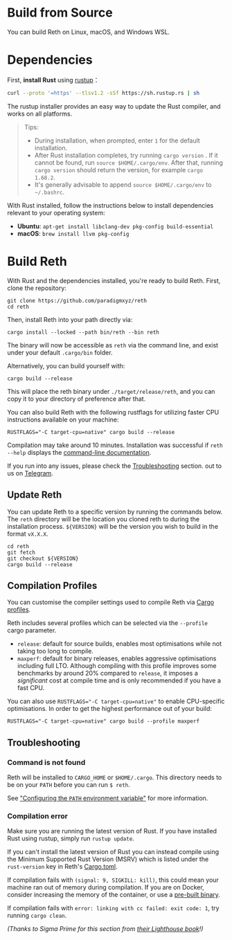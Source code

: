 # Build from Source

You can build Reth on Linux, macOS, and Windows WSL. 

# Dependencies

First, **install Rust** using [rustup](https://rustup.rs/)： 

```bash
curl --proto '=https' --tlsv1.2 -sSf https://sh.rustup.rs | sh
```

The rustup installer provides an easy way to update the Rust compiler, and works on all platforms.

> Tips:
>
> - During installation, when prompted, enter `1` for the default installation.
> - After Rust installation completes, try running `cargo version` . If it cannot
>   be found, run `source $HOME/.cargo/env`. After that, running `cargo version` should return the version, for example `cargo 1.68.2`.
> - It's generally advisable to append `source $HOME/.cargo/env` to `~/.bashrc`.

With Rust installed, follow the instructions below to install dependencies relevant to your
operating system:

- **Ubuntu**: `apt-get install libclang-dev pkg-config build-essential`
- **macOS**: `brew install llvm pkg-config`

# Build Reth

With Rust and the dependencies installed, you're ready to build Reth. First, clone the repository:

```console
git clone https://github.com/paradigmxyz/reth
cd reth
```

Then, install Reth into your path directly via:

```
cargo install --locked --path bin/reth --bin reth
```

The binary will now be accessible as `reth` via the command line, and exist under your default `.cargo/bin` folder.

Alternatively, you can build yourself with:

```
cargo build --release
```

This will place the reth binary under `./target/release/reth`, and you can copy it to your directory of preference after that.

You can also build Reth with the following rustflags for utilizing faster CPU instructions available on your machine:

```
RUSTFLAGS="-C target-cpu=native" cargo build --release
```

Compilation may take around 10 minutes. Installation was successful if `reth --help` displays
the [command-line documentation](../cli/cli.md).

If you run into any issues, please check the [Troubleshooting](#troubleshooting) section.
out to us on [Telegram](https://t.me/paradigm_reth).

## Update Reth

You can update Reth to a specific version by running the commands below. The `reth`
directory will be the location you cloned reth to during the installation process.
`${VERSION}` will be the version you wish to build in the format `vX.X.X`.

```
cd reth
git fetch
git checkout ${VERSION}
cargo build --release
```

## Compilation Profiles

You can customise the compiler settings used to compile Reth via
[Cargo profiles](https://doc.rust-lang.org/cargo/reference/profiles.html).

Reth includes several profiles which can be selected via the `--profile` cargo parameter.

* `release`: default for source builds, enables most optimisations while not taking too long to
  compile.
* `maxperf`: default for binary releases, enables aggressive optimisations including full LTO.
  Although compiling with this profile improves some benchmarks by around 20% compared to `release`,
  it imposes a _significant_ cost at compile time and is only recommended if you have a fast CPU.

You can also use `RUSTFLAGS="-C target-cpu=native"` to enable CPU-specific optimisations. In order to get
the highest performance out of your build:

```
RUSTFLAGS="-C target-cpu=native" cargo build --profile maxperf
```

## Troubleshooting

### Command is not found

Reth will be installed to `CARGO_HOME` or `$HOME/.cargo`. This directory
needs to be on your `PATH` before you can run `$ reth`.

See ["Configuring the `PATH` environment variable"](https://www.rust-lang.org/tools/install) for more information.

### Compilation error

Make sure you are running the latest version of Rust. If you have installed Rust using rustup, simply run `rustup update`.

If you can't install the latest version of Rust you can instead compile using the Minimum Supported
Rust Version (MSRV) which is listed under the `rust-version` key in Reth's
[Cargo.toml](https://github.com/paradigmxyz/reth/blob/main/Cargo.toml).

If compilation fails with `(signal: 9, SIGKILL: kill)`, this could mean your machine ran out of
memory during compilation. If you are on Docker, consider increasing the memory of the container, or use a [pre-built
binary](../binaries.md).

If compilation fails with `error: linking with cc failed: exit code: 1`, try running `cargo clean`.

_(Thanks to Sigma Prime for this section from [their Lighthouse book](https://lighthouse-book.sigmaprime.io/installation.html)!)_